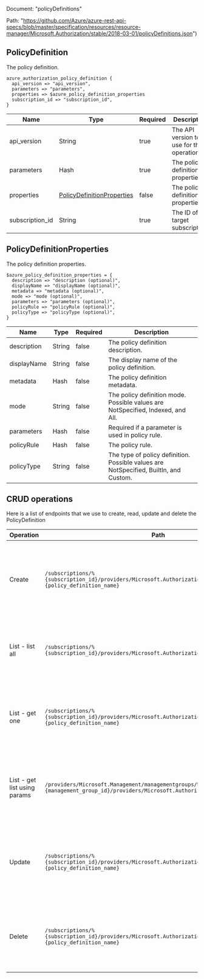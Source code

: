 Document: "policyDefinitions"


Path: "https://github.com/Azure/azure-rest-api-specs/blob/master/specification/resources/resource-manager/Microsoft.Authorization/stable/2018-03-01/policyDefinitions.json")

## PolicyDefinition

The policy definition.

```puppet
azure_authorization_policy_definition {
  api_version => "api_version",
  parameters => "parameters",
  properties => $azure_policy_definition_properties
  subscription_id => "subscription_id",
}
```

| Name        | Type           | Required       | Description       |
| ------------- | ------------- | ------------- | ------------- |
|api_version | String | true | The API version to use for the operation. |
|parameters | Hash | true | The policy definition properties. |
|properties | [PolicyDefinitionProperties](#policydefinitionproperties) | false | The policy definition properties. |
|subscription_id | String | true | The ID of the target subscription. |
        
## PolicyDefinitionProperties

The policy definition properties.

```puppet
$azure_policy_definition_properties = {
  description => "description (optional)",
  displayName => "displayName (optional)",
  metadata => "metadata (optional)",
  mode => "mode (optional)",
  parameters => "parameters (optional)",
  policyRule => "policyRule (optional)",
  policyType => "policyType (optional)",
}
```

| Name        | Type           | Required       | Description       |
| ------------- | ------------- | ------------- | ------------- |
|description | String | false | The policy definition description. |
|displayName | String | false | The display name of the policy definition. |
|metadata | Hash | false | The policy definition metadata. |
|mode | String | false | The policy definition mode. Possible values are NotSpecified, Indexed, and All. |
|parameters | Hash | false | Required if a parameter is used in policy rule. |
|policyRule | Hash | false | The policy rule. |
|policyType | String | false | The type of policy definition. Possible values are NotSpecified, BuiltIn, and Custom. |



## CRUD operations

Here is a list of endpoints that we use to create, read, update and delete the PolicyDefinition

| Operation | Path | Verb | Description | OperationID |
| ------------- | ------------- | ------------- | ------------- | ------------- |
|Create|`/subscriptions/%{subscription_id}/providers/Microsoft.Authorization/policyDefinitions/%{policy_definition_name}`|Put|This operation creates or updates a policy definition in the given subscription with the given name.|PolicyDefinitions_CreateOrUpdate|
|List - list all|`/subscriptions/%{subscription_id}/providers/Microsoft.Authorization/policyDefinitions`|Get|This operation retrieves a list of all the policy definitions in a given subscription.|PolicyDefinitions_List|
|List - get one|`/subscriptions/%{subscription_id}/providers/Microsoft.Authorization/policyDefinitions/%{policy_definition_name}`|Get|This operation retrieves the policy definition in the given subscription with the given name.|PolicyDefinitions_Get|
|List - get list using params|`/providers/Microsoft.Management/managementgroups/%{management_group_id}/providers/Microsoft.Authorization/policyDefinitions`|Get|This operation retrieves a list of all the policy definitions in a given management group.|PolicyDefinitions_ListByManagementGroup|
|Update|`/subscriptions/%{subscription_id}/providers/Microsoft.Authorization/policyDefinitions/%{policy_definition_name}`|Put|This operation creates or updates a policy definition in the given subscription with the given name.|PolicyDefinitions_CreateOrUpdate|
|Delete|`/subscriptions/%{subscription_id}/providers/Microsoft.Authorization/policyDefinitions/%{policy_definition_name}`|Delete|This operation deletes the policy definition in the given subscription with the given name.|PolicyDefinitions_Delete|
